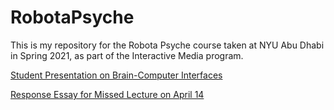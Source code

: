 # RobotaPsyche
This is my repository for the Robota Psyche course taken at NYU Abu Dhabi in Spring 2021, as part of the Interactive Media program.

[Student Presentation on Brain-Computer Interfaces](https://www.notion.so/shauryasingh/Approaches-towards-Mass-AI-Adoption-BCI-vs-Hardware-Robots-491bc249927c4fbf9dfe729dd2d80313)

[Response Essay for Missed Lecture on April 14](https://github.com/shaurya-io/RobotaPsyche/blob/main/Response%20Essay%20%5BMissed%20Lecture%20on%20April%2014%5D)
